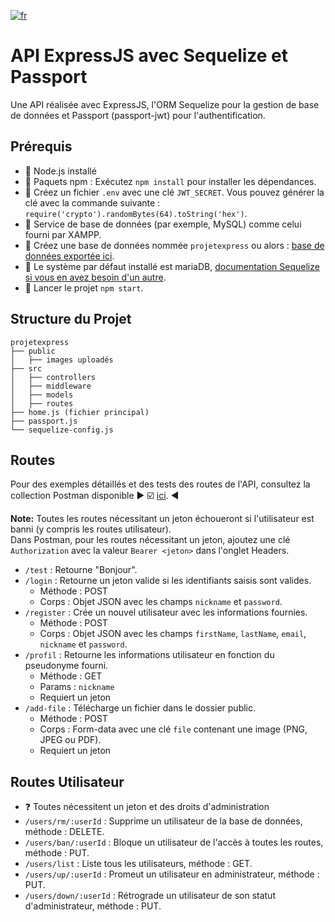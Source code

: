 [![fr](https://img.shields.io/badge/Language-EN-blue.svg)](https://github.com/Maxime41/projetexpress/blob/main/README.fr.md)

# API ExpressJS avec Sequelize et Passport

Une API réalisée avec ExpressJS, l'ORM Sequelize pour la gestion de base de données et Passport (passport-jwt) pour l'authentification.

## Prérequis

- :small_blue_diamond: Node.js installé
- :small_blue_diamond: Paquets npm : Exécutez `npm install` pour installer les dépendances.
- :small_blue_diamond: Créez un fichier `.env` avec une clé `JWT_SECRET`. Vous pouvez générer la clé avec la commande suivante : `require('crypto').randomBytes(64).toString('hex')`.
- :small_blue_diamond: Service de base de données (par exemple, MySQL) comme celui fourni par XAMPP.
- :small_blue_diamond: Créez une base de données nommée `projetexpress` ou alors : [base de données exportée ici]().
- :small_blue_diamond: Le système par défaut installé est mariaDB, [documentation Sequelize si vous en avez besoin d'un autre](https://sequelize.org/docs/v6/getting-started/).
- :small_blue_diamond: Lancer le projet `npm start`.

## Structure du Projet

```
projetexpress
├── public
│   ├── images uploadés
├── src
│   ├── controllers
│   ├── middleware
│   ├── models
│   ├── routes
├── home.js (fichier principal)
├── passport.js
└── sequelize-config.js
```

## Routes

Pour des exemples détaillés et des tests des routes de l'API, consultez la collection Postman disponible :arrow_forward: :ballot_box_with_check: [ici](link-to-your-postman-collection). :arrow_backward:

**Note:** Toutes les routes nécessitant un jeton échoueront si l'utilisateur est banni (y compris les routes utilisateur).  
Dans Postman, pour les routes nécessitant un jeton, ajoutez une clé `Authorization` avec la valeur `Bearer <jeton>` dans l'onglet Headers.

- `/test` : Retourne "Bonjour".
- `/login` : Retourne un jeton valide si les identifiants saisis sont valides.
  - Méthode : POST
  - Corps : Objet JSON avec les champs `nickname` et `password`.
- `/register` : Crée un nouvel utilisateur avec les informations fournies.
  - Méthode : POST
  - Corps : Objet JSON avec les champs `firstName`, `lastName`, `email`, `nickname` et `password`.
- `/profil` : Retourne les informations utilisateur en fonction du pseudonyme fourni.
  - Méthode : GET
  - Params : `nickname`
  - Requiert un jeton
- `/add-file` : Télécharge un fichier dans le dossier public.
  - Méthode : POST
  - Corps : Form-data avec une clé `file` contenant une image (PNG, JPEG ou PDF).
  - Requiert un jeton

## Routes Utilisateur

- :question: Toutes nécessitent un jeton et des droits d'administration
- `/users/rm/:userId` : Supprime un utilisateur de la base de données, méthode : DELETE.
- `/users/ban/:userId` : Bloque un utilisateur de l'accès à toutes les routes, méthode : PUT.
- `/users/list` : Liste tous les utilisateurs, méthode : GET.
- `/users/up/:userId` : Promeut un utilisateur en administrateur, méthode : PUT.
- `/users/down/:userId` : Rétrograde un utilisateur de son statut d'administrateur, méthode : PUT.
